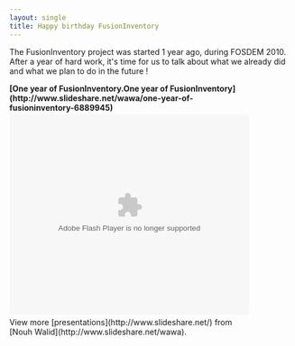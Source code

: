 ```yaml
---
layout: single
title: Happy birthday FusionInventory
---
```


The FusionInventory project was started 1 year ago, during FOSDEM 2010.
After a year of hard work, it's time for us to talk about what we already did and what we plan to do in the future !

<div style="width:425px" id="__ss_6889945"><strong style="display:block;margin:12px 0 4px">[One year of FusionInventory.One year of FusionInventory](http://www.slideshare.net/wawa/one-year-of-fusioninventory-6889945)</strong><object id="__sse6889945" width="425" height="355"><param name="movie" value="http://static.slidesharecdn.com/swf/ssplayer2.swf?doc=fosdem-meeting-110211034012-phpapp02&stripped_title=one-year-of-fusioninventory-6889945&userName=wawa" /><param name="allowFullScreen" value="true"/><param name="allowScriptAccess" value="always"/><embed name="__sse6889945" src="http://static.slidesharecdn.com/swf/ssplayer2.swf?doc=fosdem-meeting-110211034012-phpapp02&stripped_title=one-year-of-fusioninventory-6889945&userName=wawa" type="application/x-shockwave-flash" allowscriptaccess="always" allowfullscreen="true" width="425" height="355"></embed></object><div style="padding:5px 0 12px">View more [presentations](http://www.slideshare.net/) from [Nouh Walid](http://www.slideshare.net/wawa).</div></div>
